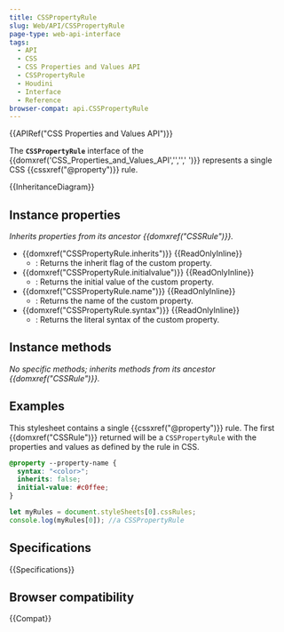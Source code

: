 ```yaml
---
title: CSSPropertyRule
slug: Web/API/CSSPropertyRule
page-type: web-api-interface
tags:
  - API
  - CSS
  - CSS Properties and Values API
  - CSSPropertyRule
  - Houdini
  - Interface
  - Reference
browser-compat: api.CSSPropertyRule
---
```


{{APIRef("CSS Properties and Values API")}}

The **`CSSPropertyRule`** interface of the {{domxref('CSS_Properties_and_Values_API','','',' ')}} represents a single CSS {{cssxref("@property")}} rule.

{{InheritanceDiagram}}

## Instance properties

_Inherits properties from its ancestor {{domxref("CSSRule")}}._

- {{domxref("CSSPropertyRule.inherits")}} {{ReadOnlyInline}}
  - : Returns the inherit flag of the custom property.
- {{domxref("CSSPropertyRule.initialvalue")}} {{ReadOnlyInline}}
  - : Returns the initial value of the custom property.
- {{domxref("CSSPropertyRule.name")}} {{ReadOnlyInline}}
  - : Returns the name of the custom property.
- {{domxref("CSSPropertyRule.syntax")}} {{ReadOnlyInline}}
  - : Returns the literal syntax of the custom property.

## Instance methods

_No specific methods; inherits methods from its ancestor {{domxref("CSSRule")}}._

## Examples

This stylesheet contains a single {{cssxref("@property")}} rule. The first {{domxref("CSSRule")}} returned will be a `CSSPropertyRule` with the properties and values as defined by the rule in CSS.

```css
@property --property-name {
  syntax: "<color>";
  inherits: false;
  initial-value: #c0ffee;
}
```

```js
let myRules = document.styleSheets[0].cssRules;
console.log(myRules[0]); //a CSSPropertyRule
```

## Specifications

{{Specifications}}

## Browser compatibility

{{Compat}}
